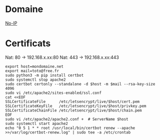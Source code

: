 # Domaine

[No-IP](https://www.noip.com/)

# Certificats

Nat:  80 -> 192.168.x.xx:80
Nat: 443 -> 192.168.x.xx:443
```
export host=mondomaine.net
export mail=toto@free.fr
sudo python3 -m pip install certbot
sudo systemctl stop apache2
sudo certbot certonly --standalone -d $host -m $mail --rsa-key-size 4096
sudo vi /etc/apache2/sites-enabled/ssl.conf
cat <<EOF
SSLCertificateFile      /etc/letsencrypt/live/$host/cert.pem
SSLCertificateKeyFile   /etc/letsencrypt/live/$host/privkey.pem
SSLCertificateChainFile /etc/letsencrypt/live/$host/chain.pem
EOF
sudo vi /etc/apache2/apache2.conf +  # ServerName $host
sudo systemctl start apache2
echo "0 5 1 * * root /usr/local/bin/certbot renew --apache >>/var/log/certbot-renew.log" | sudo tee -a /etc/crontab
```
